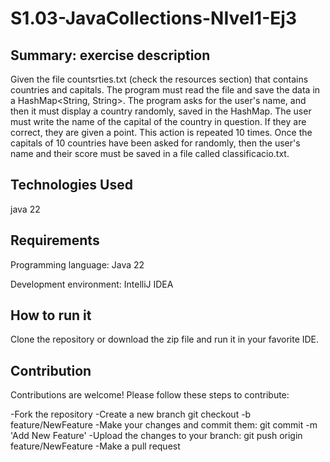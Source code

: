 # S1.03-JavaCollections-NIvel1-Ej3

## Summary: exercise description

Given the file countsrties.txt (check the resources section) that contains countries and capitals. The program must read the file and save the data in a HashMap<String, String>. The program asks for the user's name, and then it must display a country randomly, saved in the HashMap. The user must write the name of the capital of the country in question. If they are correct, they are given a point. This action is repeated 10 times. Once the capitals of 10 countries have been asked for randomly, then the user's name and their score must be saved in a file called classificacio.txt.

## Technologies Used

java 22

## Requirements

Programming language: Java 22

Development environment: IntelliJ IDEA

## How to run it

Clone the repository or download the zip file and run it in your favorite IDE.

## Contribution

Contributions are welcome! Please follow these steps to contribute:

-Fork the repository
-Create a new branch git checkout 
-b feature/NewFeature 
-Make your changes and commit them: git commit 
-m 'Add New Feature' 
-Upload the changes to your branch: git push origin feature/NewFeature 
-Make a pull request